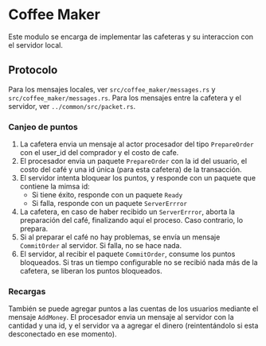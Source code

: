 # Coffee Maker

Este modulo se encarga de implementar las cafeteras y su interaccion con el servidor local.

## Protocolo

Para los mensajes locales, ver `src/coffee_maker/messages.rs` y `src/coffee_maker/messages.rs`. Para los mensajes entre la cafetera y el servidor, ver `../common/src/packet.rs`.

### Canjeo de puntos

1. La cafetera envia un mensaje al actor procesador del tipo `PrepareOrder` con el user_id del comprador y el costo de cafe.
2. El procesador envia un paquete `PrepareOrder` con la id del usuario, el costo del café y una id única (para esta cafetera) de la transacción.
3. El servidor intenta bloquear los puntos, y responde con un paquete que contiene la mimsa id:
   - Si tiene éxito, responde con un paquete `Ready`
   - Si falla, responde con un paquete `ServerErrror`
4. La cafetera, en caso de haber recibido un `ServerErrror`, aborta la preparación del café, finalizando aquí el proceso. Caso contrario, lo prepara.
5. Si al preparar el café no hay problemas, se envía un mensaje `CommitOrder` al servidor. Si falla, no se hace nada.
6. El servidor, al recibir el paquete `CommitOrder`, consume los puntos bloqueados. Si tras un tiempo configurable no se recibió nada más de la cafetera, se liberan los puntos bloqueados.

### Recargas

También se puede agregar puntos a las cuentas de los usuarios mediante el mensaje `AddMoney`. El procesador envia un mensaje al servidor con la cantidad y una id, y el servidor va a agregar el dinero (reintentándolo si esta desconectado en ese momento).
